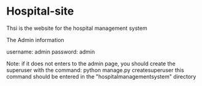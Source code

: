 # Hospital-site
Thsi is the website for the hospital management system

The Admin information

username: admin
password: admin


Note: if it does not enters to the admin page, you should create the superuser with the command: python manage.py createsuperuser
this command should be entered in the "hospitalmanagementsystem" directory
